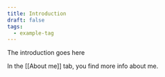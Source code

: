 ```yaml
---
title: Introduction
draft: false
tags:
  - example-tag
---
```

 
The introduction goes here

In the [[About me]] tab, you find more info about me.